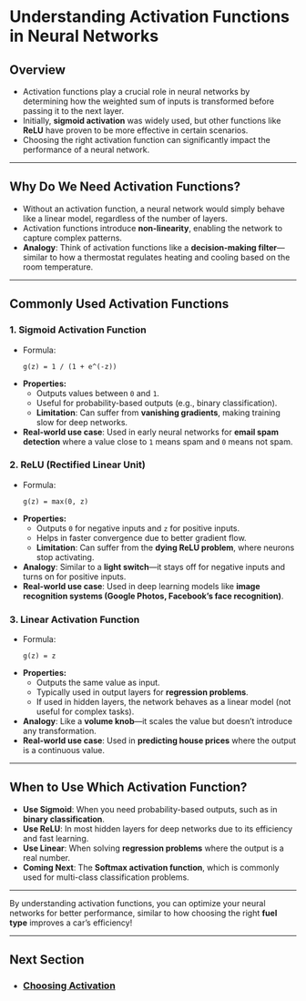 # Understanding Activation Functions in Neural Networks

## Overview
- Activation functions play a crucial role in neural networks by determining how the weighted sum of inputs is transformed before passing it to the next layer.
- Initially, **sigmoid activation** was widely used, but other functions like **ReLU** have proven to be more effective in certain scenarios.
- Choosing the right activation function can significantly impact the performance of a neural network.

---

## Why Do We Need Activation Functions?
- Without an activation function, a neural network would simply behave like a linear model, regardless of the number of layers.
- Activation functions introduce **non-linearity**, enabling the network to capture complex patterns.
- **Analogy**: Think of activation functions like a **decision-making filter**—similar to how a thermostat regulates heating and cooling based on the room temperature.

---

## Commonly Used Activation Functions
### 1. **Sigmoid Activation Function**
- Formula:
  ```
  g(z) = 1 / (1 + e^(-z))
  ```
- **Properties:**
  - Outputs values between `0` and `1`.
  - Useful for probability-based outputs (e.g., binary classification).
  - **Limitation**: Can suffer from **vanishing gradients**, making training slow for deep networks.
- **Real-world use case**: Used in early neural networks for **email spam detection** where a value close to `1` means spam and `0` means not spam.

### 2. **ReLU (Rectified Linear Unit)**
- Formula:
  ```
  g(z) = max(0, z)
  ```
- **Properties:**
  - Outputs `0` for negative inputs and `z` for positive inputs.
  - Helps in faster convergence due to better gradient flow.
  - **Limitation**: Can suffer from the **dying ReLU problem**, where neurons stop activating.
- **Analogy**: Similar to a **light switch**—it stays off for negative inputs and turns on for positive inputs.
- **Real-world use case**: Used in deep learning models like **image recognition systems (Google Photos, Facebook’s face recognition)**.

### 3. **Linear Activation Function**
- Formula:
  ```
  g(z) = z
  ```
- **Properties:**
  - Outputs the same value as input.
  - Typically used in output layers for **regression problems**.
  - If used in hidden layers, the network behaves as a linear model (not useful for complex tasks).
- **Analogy**: Like a **volume knob**—it scales the value but doesn’t introduce any transformation.
- **Real-world use case**: Used in **predicting house prices** where the output is a continuous value.

---

## When to Use Which Activation Function?
- **Use Sigmoid**: When you need probability-based outputs, such as in **binary classification**.
- **Use ReLU**: In most hidden layers for deep networks due to its efficiency and fast learning.
- **Use Linear**: When solving **regression problems** where the output is a real number.
- **Coming Next**: The **Softmax activation function**, which is commonly used for multi-class classification problems.

---

By understanding activation functions, you can optimize your neural networks for better performance, similar to how choosing the right **fuel type** improves a car’s efficiency!

---
## Next Section
- ### [Choosing Activation](Choosing_Activation.md)
